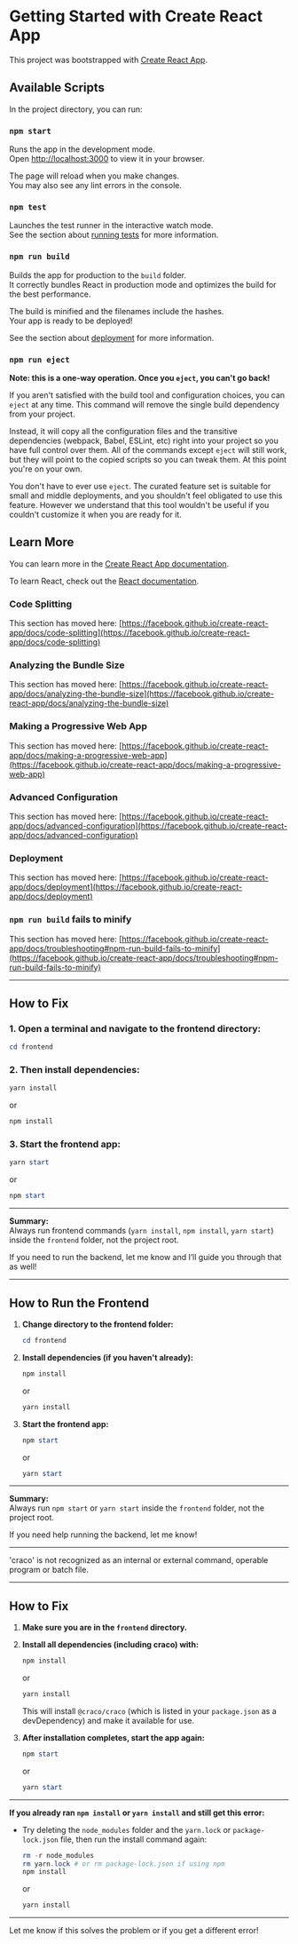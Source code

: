 # Getting Started with Create React App

This project was bootstrapped with [Create React App](https://github.com/facebook/create-react-app).

## Available Scripts

In the project directory, you can run:

### `npm start`

Runs the app in the development mode.\
Open [http://localhost:3000](http://localhost:3000) to view it in your browser.

The page will reload when you make changes.\
You may also see any lint errors in the console.

### `npm test`

Launches the test runner in the interactive watch mode.\
See the section about [running tests](https://facebook.github.io/create-react-app/docs/running-tests) for more information.

### `npm run build`

Builds the app for production to the `build` folder.\
It correctly bundles React in production mode and optimizes the build for the best performance.

The build is minified and the filenames include the hashes.\
Your app is ready to be deployed!

See the section about [deployment](https://facebook.github.io/create-react-app/docs/deployment) for more information.

### `npm run eject`

**Note: this is a one-way operation. Once you `eject`, you can't go back!**

If you aren't satisfied with the build tool and configuration choices, you can `eject` at any time. This command will remove the single build dependency from your project.

Instead, it will copy all the configuration files and the transitive dependencies (webpack, Babel, ESLint, etc) right into your project so you have full control over them. All of the commands except `eject` will still work, but they will point to the copied scripts so you can tweak them. At this point you're on your own.

You don't have to ever use `eject`. The curated feature set is suitable for small and middle deployments, and you shouldn't feel obligated to use this feature. However we understand that this tool wouldn't be useful if you couldn't customize it when you are ready for it.

## Learn More

You can learn more in the [Create React App documentation](https://facebook.github.io/create-react-app/docs/getting-started).

To learn React, check out the [React documentation](https://reactjs.org/).

### Code Splitting

This section has moved here: [https://facebook.github.io/create-react-app/docs/code-splitting](https://facebook.github.io/create-react-app/docs/code-splitting)

### Analyzing the Bundle Size

This section has moved here: [https://facebook.github.io/create-react-app/docs/analyzing-the-bundle-size](https://facebook.github.io/create-react-app/docs/analyzing-the-bundle-size)

### Making a Progressive Web App

This section has moved here: [https://facebook.github.io/create-react-app/docs/making-a-progressive-web-app](https://facebook.github.io/create-react-app/docs/making-a-progressive-web-app)

### Advanced Configuration

This section has moved here: [https://facebook.github.io/create-react-app/docs/advanced-configuration](https://facebook.github.io/create-react-app/docs/advanced-configuration)

### Deployment

This section has moved here: [https://facebook.github.io/create-react-app/docs/deployment](https://facebook.github.io/create-react-app/docs/deployment)

### `npm run build` fails to minify

This section has moved here: [https://facebook.github.io/create-react-app/docs/troubleshooting#npm-run-build-fails-to-minify](https://facebook.github.io/create-react-app/docs/troubleshooting#npm-run-build-fails-to-minify)

---

## How to Fix

### 1. **Open a terminal and navigate to the frontend directory:**

```powershell
cd frontend
```

### 2. **Then install dependencies:**

```powershell
yarn install
```
or
```powershell
npm install
```

### 3. **Start the frontend app:**

```powershell
yarn start
```
or
```powershell
npm start
```

---

**Summary:**  
Always run frontend commands (`yarn install`, `npm install`, `yarn start`) inside the `frontend` folder, not the project root.

If you need to run the backend, let me know and I’ll guide you through that as well!

---

## How to Run the Frontend

1. **Change directory to the frontend folder:**
   ```powershell
   cd frontend
   ```

2. **Install dependencies (if you haven't already):**
   ```powershell
   npm install
   ```
   or
   ```powershell
   yarn install
   ```

3. **Start the frontend app:**
   ```powershell
   npm start
   ```
   or
   ```powershell
   yarn start
   ```

---

**Summary:**  
Always run `npm start` or `yarn start` inside the `frontend` folder, not the project root.

If you need help running the backend, let me know!

---

'craco' is not recognized as an internal or external command,
operable program or batch file.

---

## How to Fix

1. **Make sure you are in the `frontend` directory.**

2. **Install all dependencies (including craco) with:**
   ```powershell
   npm install
   ```
   or
   ```powershell
   yarn install
   ```

   This will install `@craco/craco` (which is listed in your `package.json` as a devDependency) and make it available for use.

3. **After installation completes, start the app again:**
   ```powershell
   npm start
   ```
   or
   ```powershell
   yarn start
   ```

---

**If you already ran `npm install` or `yarn install` and still get this error:**
- Try deleting the `node_modules` folder and the `yarn.lock` or `package-lock.json` file, then run the install command again:
  ```powershell
  rm -r node_modules
  rm yarn.lock # or rm package-lock.json if using npm
  npm install
  ```
  or
  ```powershell
  yarn install
  ```

---

Let me know if this solves the problem or if you get a different error!
